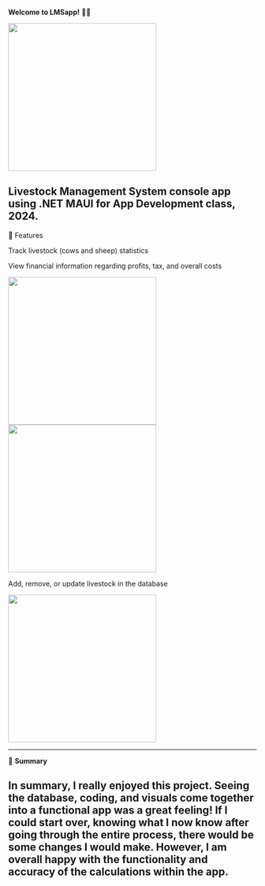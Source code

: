 **Welcome to LMSapp!** 🐄🐑

<img src="https://github.com/yllomssim/LMSapp/assets/142194837/ace10514-7817-44bb-84f6-49362637948a" height="300">

**Livestock Management System console app using .NET MAUI for App Development class, 2024.**
---
🚀 Features

Track livestock (cows and sheep) statistics

View financial information regarding profits, tax, and overall costs

<img src="https://github.com/yllomssim/LMSapp/assets/142194837/c2b30434-344f-4ede-ace5-9fe9865a148f" height="300">

<img src="https://github.com/yllomssim/LMSapp/assets/142194837/ab0789fc-ccd2-4435-8274-6578ed676fa2" height="300">

Add, remove, or update livestock in the database

<img src="https://github.com/yllomssim/LMSapp/assets/142194837/585f9cd9-7d96-4700-927e-e1a8cdc1a3ff" height="300">

---
💬 **Summary**

In summary, I really enjoyed this project. Seeing the database, coding, and visuals come together into a functional app was a great feeling! If I could start over, knowing what I now know after going through the entire process, there would be some changes I would make. However, I am overall happy with the functionality and accuracy of the calculations within the app.
---
